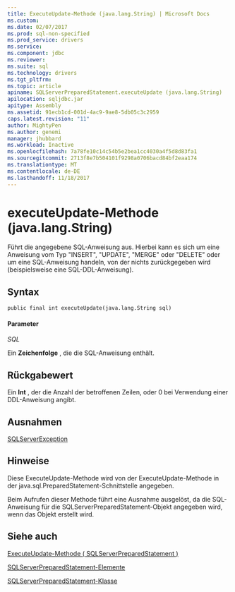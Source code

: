 ```yaml
---
title: ExecuteUpdate-Methode (java.lang.String) | Microsoft Docs
ms.custom: 
ms.date: 02/07/2017
ms.prod: sql-non-specified
ms.prod_service: drivers
ms.service: 
ms.component: jdbc
ms.reviewer: 
ms.suite: sql
ms.technology: drivers
ms.tgt_pltfrm: 
ms.topic: article
apiname: SQLServerPreparedStatement.executeUpdate (java.lang.String)
apilocation: sqljdbc.jar
apitype: Assembly
ms.assetid: 91ecb1cd-001d-4ac9-9ae8-5db05c3c2959
caps.latest.revision: "11"
author: MightyPen
ms.author: genemi
manager: jhubbard
ms.workload: Inactive
ms.openlocfilehash: 7a78fe10c14c54b5e2bea1cc4030a4f5d8d83fa1
ms.sourcegitcommit: 2713f8e7b504101f9298a0706bacd84bf2eaa174
ms.translationtype: MT
ms.contentlocale: de-DE
ms.lasthandoff: 11/18/2017
---
```

# <a name="executeupdate-method-javalangstring"></a>executeUpdate-Methode (java.lang.String)

Führt die angegebene SQL-Anweisung aus. Hierbei kann es sich um eine Anweisung vom Typ "INSERT", "UPDATE", "MERGE" oder "DELETE" oder um eine SQL-Anweisung handeln, von der nichts zurückgegeben wird (beispielsweise eine SQL-DDL-Anweisung).

## <a name="syntax"></a>Syntax

```
public final int executeUpdate(java.lang.String sql)
```

#### <a name="parameters"></a>Parameter
*SQL*

Ein **Zeichenfolge** , die die SQL-Anweisung enthält.

## <a name="return-value"></a>Rückgabewert
Ein **Int** , der die Anzahl der betroffenen Zeilen, oder 0 bei Verwendung einer DDL-Anweisung angibt.

## <a name="exceptions"></a>Ausnahmen
[SQLServerException](./sqlserverexception-class.md)

## <a name="remarks"></a>Hinweise
Diese ExecuteUpdate-Methode wird von der ExecuteUpdate-Methode in der java.sql.PreparedStatement-Schnittstelle angegeben.

Beim Aufrufen dieser Methode führt eine Ausnahme ausgelöst, da die SQL-Anweisung für die SQLServerPreparedStatement-Objekt angegeben wird, wenn das Objekt erstellt wird.

## <a name="see-also"></a>Siehe auch

[ExecuteUpdate-Methode &#40; SQLServerPreparedStatement &#41;](./executeupdate-method-sqlserverpreparedstatement.md)

[SQLServerPreparedStatement-Elemente](./sqlserverpreparedstatement-members.md)

[SQLServerPreparedStatement-Klasse](./sqlserverpreparedstatement-class.md)
